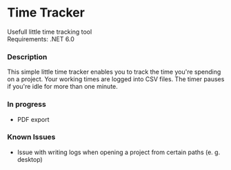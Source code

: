 # Time Tracker
Usefull little time tracking tool  
Requirements: .NET 6.0  

### Description

This simple little time tracker enables you to track the time you're spending on a project. Your working times are logged into CSV files. The timer pauses if you're idle for more than one minute.
  
### In progress

- PDF export
  
### Known Issues

- Issue with writing logs when opening a project from certain paths (e. g. desktop)
